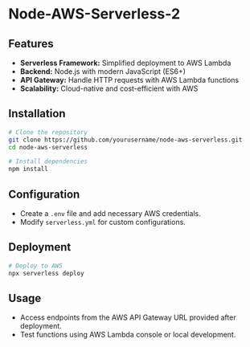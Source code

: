 # Node-AWS-Serverless-2

## Features
- **Serverless Framework:** Simplified deployment to AWS Lambda
- **Backend:** Node.js with modern JavaScript (ES6+)
- **API Gateway:** Handle HTTP requests with AWS Lambda functions
- **Scalability:** Cloud-native and cost-efficient with AWS

## Installation
```bash
# Clone the repository
git clone https://github.com/yourusername/node-aws-serverless.git
cd node-aws-serverless

# Install dependencies
npm install
```

## Configuration
- Create a `.env` file and add necessary AWS credentials.
- Modify `serverless.yml` for custom configurations.

## Deployment
```bash
# Deploy to AWS
npx serverless deploy
```

## Usage
- Access endpoints from the AWS API Gateway URL provided after deployment.
- Test functions using AWS Lambda console or local development.

